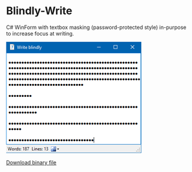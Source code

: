 # Blindly-Write
C# WinForm with textbox masking (password-protected style) in-purpose to increase focus at writing.

![Screenshot](Info/Screenshot.png)

[Download binary file](https://github.com/WelloSoft/Blindly-Write/blob/master/Info/WriteBlindly.exe?raw=true)
